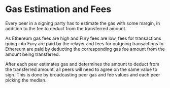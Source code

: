 # Gas Estimation and Fees

Every peer in a signing party has to estimate the gas with some margin, in
addition to the fee to deduct from the transferred amount.

As Ethereum gas fees are high and Fury fees are low, fees for transactions going
into Fury are paid by the relayer and fees for outgoing transactions to Ethereum
are paid by deducting the corresponding gas fee amount from the amount being
transferred.

After each peer estimates gas and determines the amount to deduct from the
transferred amount, all peers will need to agree on the same value to sign. This
is done by broadcasting peer gas and fee values and each peer picking the
median.
